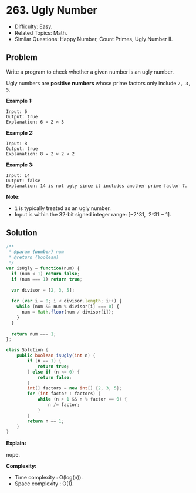 # 263. Ugly Number

- Difficulty: Easy.
- Related Topics: Math.
- Similar Questions: Happy Number, Count Primes, Ugly Number II.

## Problem

Write a program to check whether a given number is an ugly number.

Ugly numbers are **positive numbers** whose prime factors only include ```2, 3, 5```.

**Example 1:**

```
Input: 6
Output: true
Explanation: 6 = 2 × 3
```

**Example 2:**

```
Input: 8
Output: true
Explanation: 8 = 2 × 2 × 2
```

**Example 3:**

```
Input: 14
Output: false 
Explanation: 14 is not ugly since it includes another prime factor 7.
```

**Note:**

- ```1``` is typically treated as an ugly number.
- Input is within the 32-bit signed integer range: [−2^31,  2^31 − 1].

## Solution

```javascript
/**
 * @param {number} num
 * @return {boolean}
 */
var isUgly = function(num) {
  if (num < 1) return false;
  if (num === 1) return true;
  
  var divisor = [2, 3, 5];
  
  for (var i = 0; i < divisor.length; i++) {
    while (num && num % divisor[i] === 0) {
      num = Math.floor(num / divisor[i]);
    }
  }
  
  return num === 1;
};
```

```java
class Solution {
    public boolean isUgly(int n) {
        if (n == 1) {
            return true;
        } else if (n <= 0) {
            return false;
        }
        int[] factors = new int[] {2, 3, 5};
        for (int factor : factors) {
            while (n > 1 && n % factor == 0) {
                n /= factor;
            }
        }
        return n == 1;
    }
}
```

**Explain:**

nope.

**Complexity:**

* Time complexity : O(log(n)).
* Space complexity : O(1).
